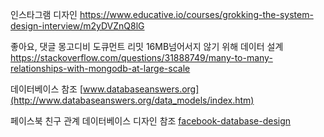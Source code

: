 인스타그램 디자인
<https://www.educative.io/courses/grokking-the-system-design-interview/m2yDVZnQ8lG>

좋아요, 댓글 몽고디비 도큐먼트 리밋 16MB넘어서지 않기 위해 데이터 설계
<https://stackoverflow.com/questions/31888749/many-to-many-relationships-with-mongodb-at-large-scale>

데이터베이스 참조
[www.databaseanswers.org](http://www.databaseanswers.org/data_models/index.htm)

페이스북 친구 관계 데이터베이스 디자인 참조
[facebook-database-design](https://stackoverflow.com/questions/1009025/facebook-database-design)
